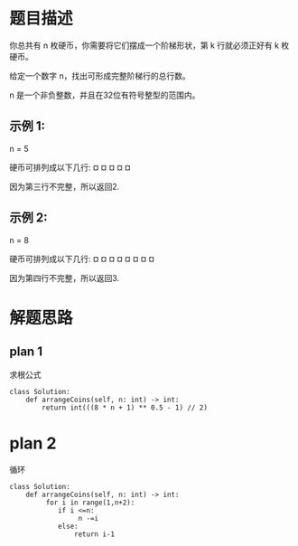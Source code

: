 # 题目描述
你总共有 n 枚硬币，你需要将它们摆成一个阶梯形状，第 k 行就必须正好有 k 枚硬币。

给定一个数字 n，找出可形成完整阶梯行的总行数。

n 是一个非负整数，并且在32位有符号整型的范围内。

## 示例 1:

n = 5

硬币可排列成以下几行:
¤
¤ ¤
¤ ¤

因为第三行不完整，所以返回2.
## 示例 2:

n = 8

硬币可排列成以下几行:
¤
¤ ¤
¤ ¤ ¤
¤ ¤

因为第四行不完整，所以返回3.

# 解题思路

## plan 1
求根公式
```
class Solution:
    def arrangeCoins(self, n: int) -> int:
        return int(((8 * n + 1) ** 0.5 - 1) // 2)
```
# plan 2
循环
```
class Solution:
    def arrangeCoins(self, n: int) -> int:
         for i in range(1,n+2):
            if i <=n:
                 n -=i
            else:
                return i-1
```
